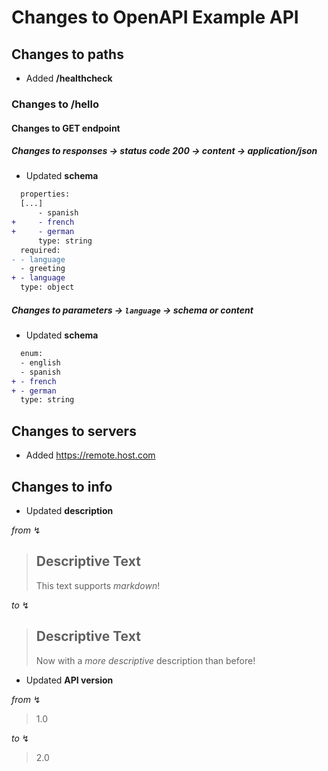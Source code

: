 
# Changes to OpenAPI Example API

## Changes to paths
- Added **/healthcheck**

### Changes to **/hello**

#### Changes to GET endpoint

##### Changes to responses → status code 200 → content → application/json
- Updated **schema**

```diff
  properties:
  [...]
      - spanish
+     - french
+     - german
      type: string
  required:
- - language
  - greeting
+ - language
  type: object
```


##### Changes to parameters → `language` → schema or content
- Updated **schema**

```diff
  enum:
  - english
  - spanish
+ - french
+ - german
  type: string
```


## Changes to servers
- Added https://remote.host.com

## Changes to info
- Updated **description**

 _from_ ↯
 > ## Descriptive Text
 > This text supports _markdown_!

 _to_ ↯
 > ## Descriptive Text
 > Now with a _more descriptive_ description than before!

- Updated **API version**

 _from_ ↯
 > 1.0

 _to_ ↯
 > 2.0
